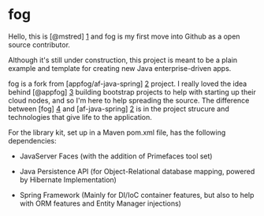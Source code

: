 fog
===

Hello, this is [@mstred] [1] and fog is my first move into Github as a open source contributor.

Although it's still under construction, this project is meant to be a plain example and template for creating new Java enterprise-driven apps.

fog is a fork from [appfog/af-java-spring] [2] project. I really loved the idea behind [@appfog] [3] building bootstrap projects to help with starting up their cloud nodes, and so I'm here to help spreading the source.
The difference between [fog] [4] and [af-java-spring] [2] is in the project strucure and technologies that give life to the application.

For the library kit, set up in a Maven pom.xml file, has the following dependencies:
* JavaServer Faces (with the addition of Primefaces tool set)
* Java Persistence API (for Object-Relational database mapping, powered by Hibernate Implementation)
* Spring Framework (Mainly for DI/IoC container features, but also to help with ORM features and Entity Manager injections)


  [1]: http://github.com/mstred
  [2]: http://github.com/appfog/af-java-spring
  [3]: http://console.appfog.com
  [4]: http://github.com/mstred/fog
